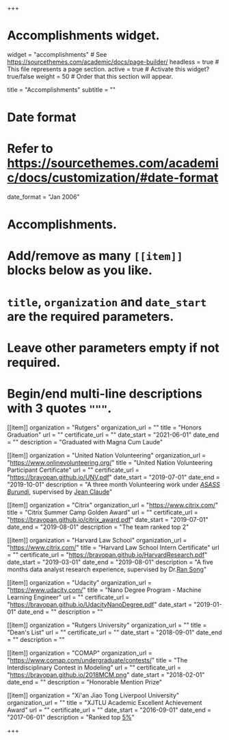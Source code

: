 +++
# Accomplishments widget.
widget = "accomplishments"  # See https://sourcethemes.com/academic/docs/page-builder/
headless = true  # This file represents a page section.
active = true  # Activate this widget? true/false
weight = 50  # Order that this section will appear.

title = "Accomplish&shy;ments"
subtitle = ""

# Date format
#   Refer to https://sourcethemes.com/academic/docs/customization/#date-format
date_format = "Jan 2006"

# Accomplishments.
#   Add/remove as many `[[item]]` blocks below as you like.
#   `title`, `organization` and `date_start` are the required parameters.
#   Leave other parameters empty if not required.
#   Begin/end multi-line descriptions with 3 quotes `"""`.

[[item]]
  organization = "Rutgers"
  organization_url = ""
  title = "Honors Graduation"
  url = ""
  certificate_url = ""
  date_start = "2021-06-01"
  date_end = ""
  description = "Graduated with Magna Cum Laude"

[[item]]
  organization = "United Nation Volunteering"
  organization_url = "https://www.onlinevolunteering.org/"
  title = "United Nation Volunteering Participant Certificate"
  url = ""
  certificate_url = "https://bravopan.github.io/UNV.pdf"
  date_start = "2019-07-01"
  date_end = "2019-10-01"
  description = "A three month Volunteering work under *[ASASS Burundi](http://www.asass.org)*, supervised by [Jean Claude](https://www.linkedin.com/in/jean-claude-kamwenubusa-7b45547)"

[[item]]
  organization = "Citrix"
  organization_url = "https://www.citrix.com/"
  title = "Citrix Summer Camp Golden Award"
  url = ""
  certificate_url = "https://bravopan.github.io/citrix_award.pdf"
  date_start = "2019-07-01"
  date_end = "2019-08-01"
  description = "The team ranked top 2"

[[item]]
  organization = "Harvard Law School"
  organization_url = "https://www.citrix.com/"
  title = "Harvard Law School Intern Certificate"
  url = ""
  certificate_url = "https://bravopan.github.io/HarvardResearch.pdf"
  date_start = "2019-03-01"
  date_end = "2019-08-01"
  description = "A five months data analyst research experience, supervised by Dr.[Ran Song](https://lwp.law.harvard.edu/people/ran-song)"

[[item]]
  organization = "Udacity"
  organization_url = "https://www.udacity.com/"
  title = "Nano Degree Program - Machine Learning Engineer"
  url = ""
  certificate_url = "https://bravopan.github.io/UdacityNanoDegree.pdf"
  date_start = "2019-01-01"
  date_end = ""
  description = ""


[[item]]
  organization = "Rutgers University"
  organization_url = ""
  title = "Dean's List"
  url = ""
  certificate_url = ""
  date_start = "2018-09-01"
  date_end = ""
  description = ""


[[item]]
  organization = "COMAP"
  organization_url = "https://www.comap.com/undergraduate/contests/"
  title = "The Interdisciplinary Contest in Modeling"
  url = ""
  certificate_url = "https://bravopan.github.io/2018MCM.png"
  date_start = "2018-02-01"
  date_end = ""
  description = "Honorable Mention Prize"

[[item]]
    organization = "Xi'an Jiao Tong Liverpool University"
    organization_url = ""
    title = "XJTLU Academic Excellent Achievement Award"
    url = ""
    certificate_url = ""
    date_start = "2016-09-01"
    date_end = "2017-06-01"
    description = "Ranked top [5%](https://www.xjtlu.edu.cn/en/news/2018/07/xjtlu-students-rewarded-for-their-academic-excellence)"

+++
